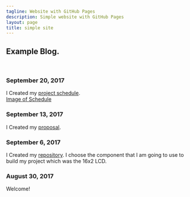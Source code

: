 ```yaml
---
tagline: Website with GitHub Pages
description: Simple website with GitHub Pages
layout: page
title: simple site
---
```


Example Blog.
-------------

 

### September 20, 2017

I Created my [project schedule](https://github.com/adriancaprini/BluetoothProjectProposal-/blob/master/Hardware%20Production%20Project%20Schedule.mpp).  
[Image of Schedule](https://raw.githubusercontent.com/six0four/StudentSenseHat/master/documentation/Week3RubricforProjectSchedule.jpg)

### September 13, 2017

 I Created my [proposal](https://github.com/adriancaprini/BluetoothProjectProposal-/blob/master/ProposalContentStudentNameRev02.pdf).  

### September 6, 2017

 I Created my [repository](https://github.com/adriancaprini/BluetoothProjectProposal-). I choose the component that I am going to use to build my project which was the 16x2 LCD. 

### August 30, 2017

Welcome!
